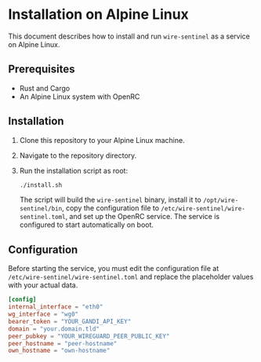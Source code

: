 # Installation on Alpine Linux

This document describes how to install and run `wire-sentinel` as a service on Alpine Linux.

## Prerequisites

*   Rust and Cargo
*   An Alpine Linux system with OpenRC

## Installation

1.  Clone this repository to your Alpine Linux machine.
2.  Navigate to the repository directory.
3.  Run the installation script as root:

    ```sh
    ./install.sh
    ```

    The script will build the `wire-sentinel` binary, install it to `/opt/wire-sentinel/bin`, copy the configuration file to `/etc/wire-sentinel/wire-sentinel.toml`, and set up the OpenRC service.
    The service is configured to start automatically on boot.

## Configuration

Before starting the service, you must edit the configuration file at `/etc/wire-sentinel/wire-sentinel.toml` and replace the placeholder values with your actual data.

```toml
[config]
internal_interface = "eth0"
wg_interface = "wg0"
bearer_token = "YOUR_GANDI_API_KEY"
domain = "your.domain.tld"
peer_pubkey = "YOUR_WIREGUARD_PEER_PUBLIC_KEY"
peer_hostname = "peer-hostname"
own_hostname = "own-hostname"
```
